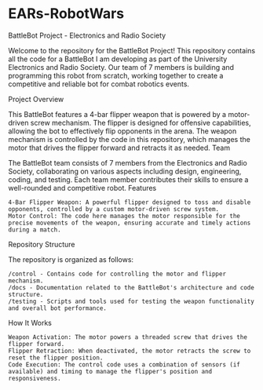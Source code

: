 # EARs-RobotWars

BattleBot Project - Electronics and Radio Society

Welcome to the repository for the BattleBot Project! This repository contains all the code for a BattleBot I am developing as part of the University Electronics and Radio Society. Our team of 7 members is building and programming this robot from scratch, working together to create a competitive and reliable bot for combat robotics events.

Project Overview

This BattleBot features a 4-bar flipper weapon that is powered by a motor-driven screw mechanism. The flipper is designed for offensive capabilities, allowing the bot to effectively flip opponents in the arena. The weapon mechanism is controlled by the code in this repository, which manages the motor that drives the flipper forward and retracts it as needed.
Team

The BattleBot team consists of 7 members from the Electronics and Radio Society, collaborating on various aspects including design, engineering, coding, and testing. Each team member contributes their skills to ensure a well-rounded and competitive robot.
Features

    4-Bar Flipper Weapon: A powerful flipper designed to toss and disable opponents, controlled by a custom motor-driven screw system.
    Motor Control: The code here manages the motor responsible for the precise movements of the weapon, ensuring accurate and timely actions during a match.

Repository Structure

The repository is organized as follows:

    /control - Contains code for controlling the motor and flipper mechanism.
    /docs - Documentation related to the BattleBot's architecture and code structure.
    /testing - Scripts and tools used for testing the weapon functionality and overall bot performance.

How It Works

    Weapon Activation: The motor powers a threaded screw that drives the flipper forward.
    Flipper Retraction: When deactivated, the motor retracts the screw to reset the flipper position.
    Code Execution: The control code uses a combination of sensors (if available) and timing to manage the flipper's position and responsiveness.
